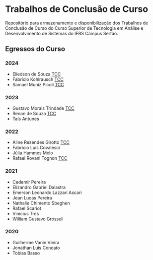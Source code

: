 # Trabalhos de Conclusão de Curso
Repositório para armazenamento e disponibilização dos Trabalhos de Conclusão de Curso do Curso Superior de Tecnologia em Análise e Desenvolvimento de Sistemas do IFRS Câmpus Sertão.
## Egressos do Curso
### 2024
- Eliedson de Souza [TCC](https://github.com/adsIfrsSertao/eliedson-de-souza)
- Fabrício Kohlrausch [TCC](https://github.com/adsIfrsSertao/fabricio-kohlrausch)
- Samael Muniz Picoli [TCC](https://github.com/adsIfrsSertao/samael-muniz-picoli)
### 2023
- Gustavo Morais Trindade [TCC](https://github.com/adsIfrsSertao/gustavo-morais-trindade)
- Renan de Souza [TCC](https://github.com/adsIfrsSertao/renan-de-souza)
- Taís Antunes
### 2022
- Aline Rezendes Girotto [TCC](https://github.com/adsIfrsSertao/aline-rezendes-girotto)
- Fabrício Luís Covalesci
- Júlia Hammes Melo
- Rafael Rovani Tognon [TCC](https://github.com/adsIfrsSertao/rafael-rovani-tognon)
### 2021
- Cedemir Pereira
- Elizandro Gabriel Dalastra
- Emerson Leonardo Lazzari Ascari
- Jean Lucas Pereira
- Nathalie Chimento Sbeghen
- Rafael Scariot
- Vinicius Tres
- William Gustavo Grosseli
### 2020
- Guilherme Vanin Vieira
- Jonathan Luis Concato
- Tobias Basso
